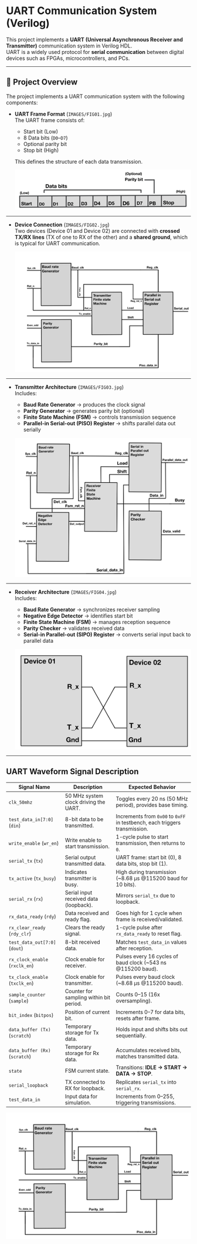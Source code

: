 # UART Communication System (Verilog)

This project implements a **UART (Universal Asynchronous Receiver and Transmitter)** communication system in Verilog HDL.  
UART is a widely used protocol for **serial communication** between digital devices such as FPGAs, microcontrollers, and PCs.

---

## 📖 Project Overview

The project implements a UART communication system with the following components:

- **UART Frame Format** (`IMAGES/FIG01.jpg`)  
  The UART frame consists of:
  - Start bit (Low)
  - 8 Data bits (`D0`–`D7`)
  - Optional parity bit
  - Stop bit (High)  

  This defines the structure of each data transmission.  

  ![UART Frame Format](IMAGES/FIG01.jpg)

---

- **Device Connection** (`IMAGES/FIG02.jpg`)  
  Two devices (Device 01 and Device 02) are connected with **crossed TX/RX lines** (TX of one to RX of the other) and a **shared ground**, which is typical for UART communication.  

  ![Device Connection](IMAGES/FIG02.jpg)

---

- **Transmitter Architecture** (`IMAGES/FIG03.jpg`)  
  Includes:
  - **Baud Rate Generator** → produces the clock signal  
  - **Parity Generator** → generates parity bit (optional)  
  - **Finite State Machine (FSM)** → controls transmission sequence  
  - **Parallel-in Serial-out (PISO) Register** → shifts parallel data out serially  

  ![Transmitter Architecture](IMAGES/FIG03.jpg)

---

- **Receiver Architecture** (`IMAGES/FIG04.jpg`)  
  Includes:
  - **Baud Rate Generator** → synchronizes receiver sampling  
  - **Negative Edge Detector** → identifies start bit  
  - **Finite State Machine (FSM)** → manages reception sequence  
  - **Parity Checker** → validates received data  
  - **Serial-in Parallel-out (SIPO) Register** → converts serial input back to parallel data  

  ![Receiver Architecture](IMAGES/FIG04.jpg)

---

## UART Waveform Signal Description

| **Signal Name** | **Description** | **Expected Behavior** |
|-----------------|-----------------|-----------------------|
| `clk_50mhz` | 50 MHz system clock driving the UART. | Toggles every 20 ns (50 MHz period), provides base timing. |
| `test_data_in[7:0]` (`din`) | 8-bit data to be transmitted. | Increments from `0x00` to `0xFF` in testbench, each triggers transmission. |
| `write_enable` (`wr_en`) | Write enable to start transmission. | 1-cycle pulse to start transmission, then returns to `0`. |
| `serial_tx` (`tx`) | Serial output transmitted data. | UART frame: start bit (0), 8 data bits, stop bit (1). |
| `tx_active` (`tx_busy`) | Indicates transmitter is busy. | High during transmission (~8.68 µs @115200 baud for 10 bits). |
| `serial_rx` (`rx`) | Serial input received data (loopback). | Mirrors `serial_tx` due to loopback. |
| `rx_data_ready` (`rdy`) | Data received and ready flag. | Goes high for 1 cycle when frame is received/validated. |
| `rx_clear_ready` (`rdy_clr`) | Clears the ready signal. | 1-cycle pulse after `rx_data_ready` to reset flag. |
| `test_data_out[7:0]` (`dout`) | 8-bit received data. | Matches `test_data_in` values after reception. |
| `rx_clock_enable` (`rxclk_en`) | Clock enable for receiver. | Pulses every 16 cycles of baud clock (~543 ns @115200 baud). |
| `tx_clock_enable` (`txclk_en`) | Clock enable for transmitter. | Pulses every baud clock (~8.68 µs @115200 baud). |
| `sample_counter` (`sample`) | Counter for sampling within bit period. | Counts 0–15 (16x oversampling). |
| `bit_index` (`bitpos`) | Position of current bit. | Increments 0–7 for data bits, resets after frame. |
| `data_buffer (Tx)` (`scratch`) | Temporary storage for Tx data. | Holds input and shifts bits out sequentially. |
| `data_buffer (Rx)` (`scratch`) | Temporary storage for Rx data. | Accumulates received bits, matches transmitted data. |
| `state` | FSM current state. | Transitions: **IDLE → START → DATA → STOP**. |
| `serial_loopback` | TX connected to RX for loopback. | Replicates `serial_tx` into `serial_rx`. |
| `test_data_in` | Input data for simulation. | Increments from 0–255, triggering transmissions. |


  ![Device Connection](IMAGES/FIG02.jpg)

  
